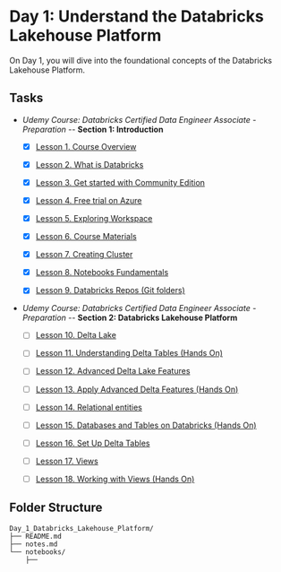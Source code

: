 # Day 1: Understand the Databricks Lakehouse Platform

On Day 1, you will dive into the foundational concepts of the Databricks Lakehouse Platform. 


## Tasks

- *Udemy Course: Databricks Certified Data Engineer Associate - Preparation* -- **Section 1: Introduction**
  * [x] [Lesson 1. Course Overview](./notes.md#lesson-1-course-overview)
  * [x] [Lesson 2. What is Databricks](./notes.md#lesson-2-what-is-databricks)
  * [x] [Lesson 3. Get started with Community Edition](./notes.md#lesson-3-get-started-with-community-edition)
  * [x] [Lesson 4. Free trial on Azure](./notes.md#lesson-4-free-trial-on-azure)
  * [x] [Lesson 5. Exploring Workspace](./notes.md#lesson-5-exploring-workspace)
  * [x] [Lesson 6. Course Materials](./notes.md#lesson-6-course-materials)
  * [x] [Lesson 7. Creating Cluster](./notes.md#lesson-7-creating-cluster)
  * [x] [Lesson 8. Notebooks Fundamentals](./notes.md#lesson-8-notebooks-fundamentals)
  * [x] [Lesson 9. Databricks Repos (Git folders)](./notes.md#lesson-9-databricks-repos-git-folders)


- *Udemy Course: Databricks Certified Data Engineer Associate - Preparation* -- **Section 2: Databricks Lakehouse Platform**
  * [ ] [Lesson 10. Delta Lake]()
  * [ ] [Lesson 11. Understanding Delta Tables (Hands On)]()
  * [ ] [Lesson 12. Advanced Delta Lake Features]()
  * [ ] [Lesson 13. Apply Advanced Delta Features (Hands On)]()
  * [ ] [Lesson 14. Relational entities]()
  * [ ] [Lesson 15. Databases and Tables on Databricks (Hands On)]()
  * [ ] [Lesson 16. Set Up Delta Tables]()
  * [ ] [Lesson 17. Views]()
  * [ ] [Lesson 18. Working with Views (Hands On)]()


## Folder Structure

```
Day_1_Databricks_Lakehouse_Platform/
├── README.md
├── notes.md
└── notebooks/
    ├── 
```

